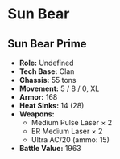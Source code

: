 # Sun Bear
## Sun Bear Prime
- **Role:** Undefined
- **Tech Base:** Clan
- **Chassis:** 55 tons
- **Movement:** 5 / 8 / 0, XL
- **Armor:** 168
- **Heat Sinks:** 14 (28)
- **Weapons:**
  - Medium Pulse Laser × 2
  - ER Medium Laser × 2
  - Ultra AC/20 (ammo: 15)
- **Battle Value:** 1963

